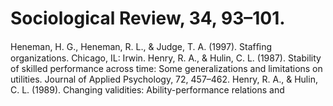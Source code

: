 # Sociological Review, 34, 93–101.

Heneman, H. G., Heneman, R. L., & Judge, T. A. (1997). Stafﬁng organizations. Chicago, IL: Irwin. Henry, R. A., & Hulin, C. L. (1987). Stability of skilled performance across time: Some generalizations and limitations on utilities. Journal of Applied Psychology, 72, 457–462. Henry, R. A., & Hulin, C. L. (1989). Changing validities: Ability-performance relations and